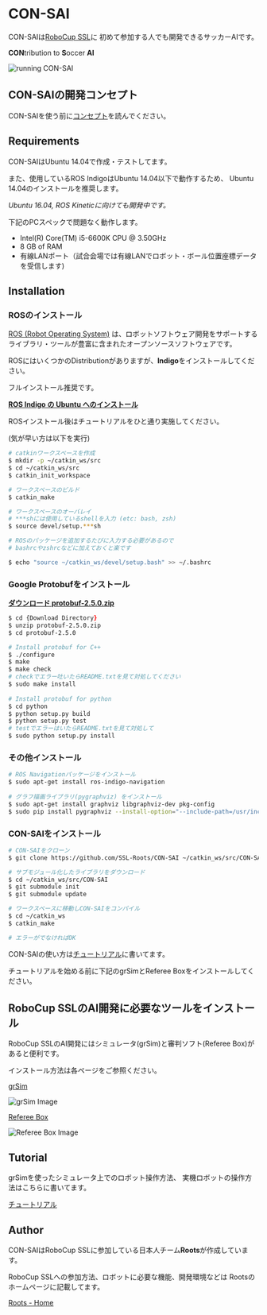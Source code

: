 # CON-SAI
CON-SAIは[RoboCup SSL](http://wiki.robocup.org/Small_Size_League)に
初めて参加する人でも開発できるサッカーAIです。

**CON**tribution to **S**occer **AI**

![running CON-SAI](https://github.com/SSL-Roots/CON-SAI/blob/Images/Images/CON-SAI-about.png "running CON-SAI")

## CON-SAIの開発コンセプト
CON-SAIを使う前に[コンセプト](doc/Concept.md)を読んでください。

## Requirements
CON-SAIはUbuntu 14.04で作成・テストしてます。

また、使用しているROS IndigoはUbuntu 14.04以下で動作するため、
Ubuntu 14.04のインストールを推奨します。

*Ubuntu 16.04, ROS Kineticに向けても開発中です。*

下記のPCスペックで問題なく動作します。
* Intel(R) Core(TM) i5-6600K CPU @ 3.50GHz
* 8 GB of RAM
* 有線LANポート（試合会場では有線LANでロボット・ボール位置座標データを受信します)

## Installation

### ROSのインストール
[ROS (Robot Operating System)](http://wiki.ros.org/ja)
は、ロボットソフトウェア開発をサポートする
ライブラリ・ツールが豊富に含まれたオープンソースソフトウェアです。

ROSにはいくつかのDistributionがありますが、**Indigo**をインストールしてください。

フルインストール推奨です。

[**ROS Indigo の Ubuntu へのインストール**](
http://wiki.ros.org/ja/indigo/Installation/Ubuntu
)


ROSインストール後はチュートリアルをひと通り実施してください。

(気が早い方は以下を実行)

```zsh
# catkinワークスペースを作成
$ mkdir -p ~/catkin_ws/src
$ cd ~/catkin_ws/src
$ catkin_init_workspace

# ワークスペースのビルド
$ catkin_make

# ワークスペースのオーバレイ
# ***shには使用しているshellを入力 (etc: bash, zsh)
$ source devel/setup.***sh 

# ROSのパッケージを追加するたびに入力する必要があるので
# bashrcやzshrcなどに加えておくと楽です

$ echo "source ~/catkin_ws/devel/setup.bash" >> ~/.bashrc
```


### Google Protobufをインストール

[**ダウンロード protobuf-2.5.0.zip**](
https://github.com/google/protobuf/releases/download/v2.5.0/protobuf-2.5.0.zip
)

```zsh
$ cd {Download Directory}
$ unzip protobuf-2.5.0.zip
$ cd protobuf-2.5.0

# Install protobuf for C++
$ ./configure
$ make
$ make check 
# checkでエラー吐いたらREADME.txtを見て対処してください
$ sudo make install
    
# Install protobuf for python
$ cd python
$ python setup.py build
$ python setup.py test
# testでエラーはいたらREADME.txtを見て対処して
$ sudo python setup.py install
```

### その他インストール
```zsh
# ROS Navigationパッケージをインストール
$ sudo apt-get install ros-indigo-navigation
    
# グラフ描画ライブラリ(pygraphviz) をインストール
$ sudo apt-get install graphviz libgraphviz-dev pkg-config
$ sudo pip install pygraphviz --install-option="--include-path=/usr/include/graphviz" --install-option="--library-path=/usr/lib/graphviz/"
```

### CON-SAIをインストール
```zsh
# CON-SAIをクローン
$ git clone https://github.com/SSL-Roots/CON-SAI ~/catkin_ws/src/CON-SAI

# サブモジュール化したライブラリをダウンロード
$ cd ~/catkin_ws/src/CON-SAI
$ git submodule init
$ git submodule update

# ワークスペースに移動しCON-SAIをコンパイル
$ cd ~/catkin_ws
$ catkin_make

# エラーがでなければOK
```

CON-SAIの使い方は[チュートリアル](Tutorial.md)に書いてます。

チュートリアルを始める前に下記のgrSimとReferee Boxをインストールしてください。

## RoboCup SSLのAI開発に必要なツールをインストール

RoboCup SSLのAI開発にはシミュレータ(grSim)と審判ソフト(Referee Box)があると便利です。

インストール方法は各ページをご参照ください。

[grSim](https://github.com/RoboCup-SSL/grSim)

![grSim Image](https://github.com/SSL-Roots/CON-SAI/blob/Images/Images/grSim.png "grSim")

[Referee Box](https://robocup-ssl.github.io/ssl-refbox/)

![Referee Box Image](https://github.com/SSL-Roots/CON-SAI/blob/Images/Images/refereeBox.png "Referee Box")

## Tutorial

grSimを使ったシミュレータ上でのロボット操作方法、
実機ロボットの操作方法はこちらに書いてます。

[チュートリアル](doc/Tutorial.md)


## Author

CON-SAIはRoboCup SSLに参加している日本人チーム**Roots**が作成しています。

RoboCup SSLへの参加方法、ロボットに必要な機能、開発環境などは
Rootsのホームページに記載してます。


[Roots - Home](https://github.com/SSL-Roots/Roots_home/wiki)
